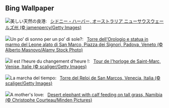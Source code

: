 ## Bing Wallpaper
![](https://www.bing.com/th?id=OHR.SydneyHarbour_JA-JP1159048271_UHD.jpg&w=1000)美しい天然の良港:&nbsp;&ensp;[シドニー・ハーバー, オーストラリア ニューサウスウェールズ州 (© jamenpercy/Getty Images)](https://www.bing.com/th?id=OHR.SydneyHarbour_JA-JP1159048271_UHD.jpg)
<br><br/>
![](https://www.bing.com/th?id=OHR.Clock_IT-IT7164959440_UHD.jpg&w=1000)Un po’ di sonno per un po’ di sole?:&nbsp;&ensp;[Torre dell'Orologio e statua in marmo del Leone alato di San Marco, Piazza dei Signori, Padova, Veneto (© Alberto Masnovo/Alamy Stock Photo)](https://www.bing.com/th?id=OHR.Clock_IT-IT7164959440_UHD.jpg)
<br><br/>
![](https://www.bing.com/th?id=OHR.ItalyClock_FR-FR5009254968_UHD.jpg&w=1000)Il est l’heure du changement d’heure !:&nbsp;&ensp;[Tour de l'horloge de Saint-Marc, Venise, Italie (© scaliger/Getty Images)](https://www.bing.com/th?id=OHR.ItalyClock_FR-FR5009254968_UHD.jpg)
<br><br/>
![](https://www.bing.com/th?id=OHR.ItalyClock_ES-ES6730268051_UHD.jpg&w=1000)La marcha del tiempo:&nbsp;&ensp;[Torre del Reloj de San Marcos, Venecia, Italia (© scaliger/Getty Images)](https://www.bing.com/th?id=OHR.ItalyClock_ES-ES6730268051_UHD.jpg)
<br><br/>
![](https://www.bing.com/th?id=OHR.ElephantGrass_EN-GB8382422599_UHD.jpg&w=1000)A mother's love:&nbsp;&ensp;[Desert elephant with calf feeding on tall grass, Namibia (© Christophe Courteau/Minden Pictures)](https://www.bing.com/th?id=OHR.ElephantGrass_EN-GB8382422599_UHD.jpg)
<br><br/>
